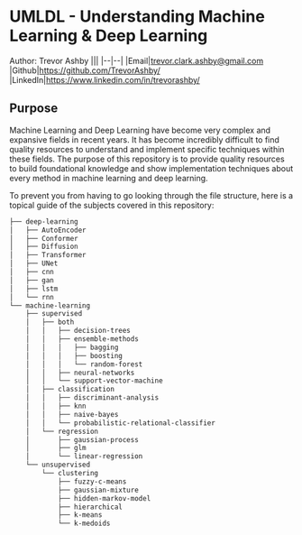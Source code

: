 # UMLDL - Understanding Machine Learning &amp; Deep Learning
Author: Trevor Ashby
|||
|--|--|
|Email|trevor.clark.ashby@gmail.com
|Github|https://github.com/TrevorAshby/
|LinkedIn|https://www.linkedin.com/in/trevorashby/

## Purpose
Machine Learning and Deep Learning have become very complex and expansive fields in recent years. It has become incredibly difficult to find quality resources to understand and implement specific techniques within these fields. The purpose of this repository is to provide quality resources to build foundational knowledge and show implementation techniques about every method in machine learning and deep learning. 

To prevent you from having to go looking through the file structure, here is a topical guide of the subjects covered in this repository:

```bash
├── deep-learning
│   ├── AutoEncoder
│   ├── Conformer
│   ├── Diffusion
│   ├── Transformer
│   ├── UNet
│   ├── cnn
│   ├── gan
│   ├── lstm
│   └── rnn
└── machine-learning
    ├── supervised
    │   ├── both
    │   │   ├── decision-trees
    │   │   ├── ensemble-methods
    │   │   │   ├── bagging
    │   │   │   ├── boosting
    │   │   │   └── random-forest
    │   │   ├── neural-networks
    │   │   └── support-vector-machine
    │   ├── classification
    │   │   ├── discriminant-analysis
    │   │   ├── knn
    │   │   ├── naive-bayes
    │   │   └── probabilistic-relational-classifier
    │   └── regression
    │       ├── gaussian-process
    │       ├── glm
    │       └── linear-regression
    └── unsupervised
        └── clustering
            ├── fuzzy-c-means
            ├── gaussian-mixture
            ├── hidden-markov-model
            ├── hierarchical
            ├── k-means
            └── k-medoids
```

